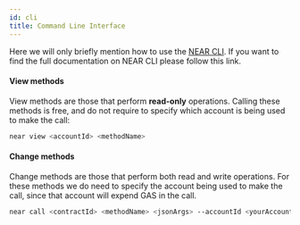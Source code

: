 ```yaml
---
id: cli
title: Command Line Interface
---
```

Here we will only briefly mention how to use the [NEAR CLI](/concepts/tools/near-cli).
If you want to find the full documentation on NEAR CLI please follow this link.


#### View methods
View methods are those that perform **read-only** operations. Calling these methods is free, and do not require to specify which account is being used to make the call:

```bash
near view <accountId> <methodName>
```

#### Change methods
Change methods are those that perform both read and write operations. For these methods we do need to specify the account being used to make the call, since that account will expend GAS in the call.

```bash
near call <contractId> <methodName> <jsonArgs> --accountId <yourAccount> [--attachDeposit <amount>] [--gas <GAS>]
```